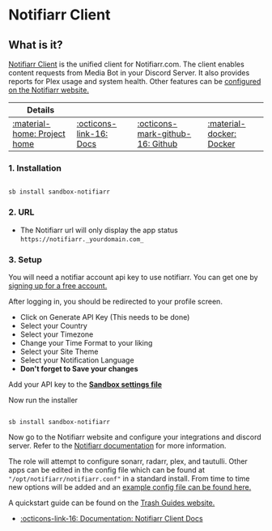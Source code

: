 # Notifiarr Client

## What is it?

[Notifiarr Client](https://notifiarr.com/) is the unified client for Notifiarr.com. The client enables content requests from Media Bot in your Discord Server. It also provides reports for Plex usage and system health. Other features can be [configured on the Notifiarr website.](https://notifiarr.com/)



| Details     |             |             |             |
|-------------|-------------|-------------|-------------|
| [:material-home: Project home ](https://notifiarr.com/) | [:octicons-link-16: Docs](https://notifiarr.wiki/) | [:octicons-mark-github-16: Github](https://github.com/Notifiarr/notifiarr) | [:material-docker: Docker ](https://hub.docker.com/r/golift/notifiarr)|


### 1. Installation

``` shell

sb install sandbox-notifiarr

```

### 2. URL

- The Notifiarr url will only display the app status `https://notifiarr._yourdomain.com_`

### 3. Setup

You will need a notifiar account api key to use notifiarr. You can get one by [signing up for a free account.](https://notifiarr.com/register.php)

After logging in, you should be redirected to your profile screen.

  - Click on Generate API Key (This needs to be done)
  - Select your Country
  - Select your Timezone
  - Change your Time Format to your liking
  - Select your Site Theme
  - Select your Notification Language
  - **Don't forget to Save your changes**

Add your API key to the **[Sandbox settings file](/sandbox/settings)**

Now run the installer

``` shell

sb install sandbox-notifiarr

```
Now go to the Notifiarr website and configure your integrations and discord server.
Refer to the [Notifiarr documentation](https://notifiarr.wiki/) for more information.

The role will attempt to configure sonarr, radarr, plex, and tautulli. Other apps can be edited in the config file which can be found at `"/opt/notifiarr/notifiarr.conf"` in a standard install. From time to time new options will be added and an [example config file can be found here.](https://github.com/Notifiarr/notifiarr/blob/main/examples/notifiarr.conf.example)

A quickstart guide can be found on the [Trash Guides website.](https://trash-guides.info/Notifiarr/Quick-Start/)

- [:octicons-link-16: Documentation: Notifiarr Client Docs](https://notifiarr.wiki/)
